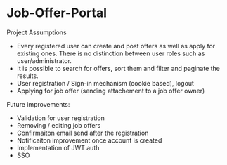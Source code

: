 # Job-Offer-Portal

Project Assumptions
- Every registered user can create and post offers as well as apply for existing ones. There is no distinction between user roles such as user/administrator.
- It is possible to search for offers, sort them and filter and paginate the results.
- User registration / Sign-in mechanism (cookie based), logout
- Applying for job offer (sending attachement to a job offer owner)


Future improvements:
- Validation for user registration
- Removing / editing job offers
- Confirmaiton email send after the registration
- Notificaiton improvement once account is created
- Implementation of JWT auth
- SSO


